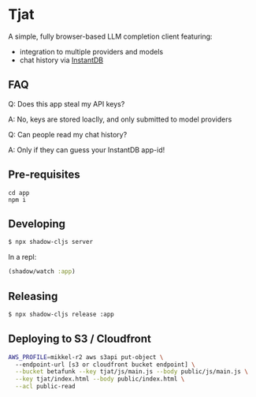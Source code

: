 # Tjat

A simple, fully browser-based LLM completion client featuring:
- integration to multiple providers and models
- chat history via [InstantDB](https://instantdb.com) 

## FAQ
Q: Does this app steal my API keys?

A: No, keys are stored loaclly, and only submitted to model providers

Q: Can people read my chat history?

A: Only if they can guess your InstantDB app-id!

## Pre-requisites

```
cd app
npm i
```

## Developing

```bash
$ npx shadow-cljs server
```

In a repl:

```clojure
(shadow/watch :app)
```


## Releasing

```bash 
$ npx shadow-cljs release :app 
```

## Deploying to S3 / Cloudfront
```bash
AWS_PROFILE=mikkel-r2 aws s3api put-object \ 
  --endpoint-url [s3 or cloudfront bucket endpoint] \
  --bucket betafunk --key tjat/js/main.js --body public/js/main.js \
  --key tjat/index.html --body public/index.html \
  --acl public-read
  ```
